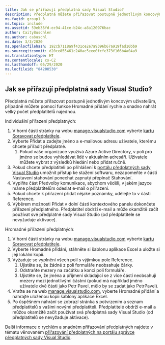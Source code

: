 ```yaml
---
title: Jak se přiřazují předplatná sady Visual Studio?
description: Předplatná můžete přiřazovat postupně jednotlivým koncovým uživatelům, případně můžete pomocí funkce Hromadné přidání rychle a snadno nahrát...
ms.faqid: group1_3
ms.topic: include
ms.assetid: 59eb35fd-ec94-41ce-b24c-a8a120976bac
author: CaityBuschlen
ms.author: cabuschl
ms.date: 3/3/2020
ms.openlocfilehash: 192cb7118a9f431ce2e7a9396b67a919fad10bb9
ms.sourcegitcommit: d20ce855461c240ac5eee0fcfe373f166b4a04a9
ms.translationtype: HT
ms.contentlocale: cs-CZ
ms.lasthandoff: 05/29/2020
ms.locfileid: "84200530"
---
```

## <a name="how-do-i-assign-visual-studio-subscriptions"></a>Jak se přiřazují předplatná sady Visual Studio?

Předplatná můžete přiřazovat postupně jednotlivým koncovým uživatelům, případně můžete pomocí funkce Hromadné přidání rychle a snadno nahrát velký počet předplatitelů najednou.

Individuální přiřazení předplatných:

1. V horní části stránky na webu [manage.visualstudio.com](https://manage.visualstudio.com) vyberte [kartu Spravovat předplatitele](https://manage.visualstudio.com/subscribers).
2. Vyberte Přidat a zadejte jméno a e-mailovou adresu uživatele, kterému chcete přiřadit předplatné.
    1. Pokud vaše organizace využívá Azure Active Directory, v poli pro jméno se budou vyhledávat lidé v aktuálním adresáři. Uživatele můžete vybrat z výsledků hledání nebo přidat ručně.
3. Pokud chcete předplatiteli po přihlášení k [portálu předplatných sady Visual Studio](https://my.visualstudio.com/) umožnit přístup ke stažení softwaru, nezapomeňte v části Nastavení stahování ponechat zapnutý přepínač Stahování.
4. Vyplňte část Předvolby komunikace, abychom věděli, v jakém jazyce máme předplatitelům odeslat e-mail o přiřazení.
5. Pokud chcete k přiřazení přidat nějaké poznámky, udělejte to v části Reference.
6. Výběrem možnosti Přidat v dolní části kontextového panelu dokončete přiřazení předplatného. Předplatitel obdrží e-mail a může okamžitě začít používat své předplatné sady Visual Studio (od předplatitele se nevyžaduje aktivace).

Hromadné přiřazení předplatných:

1. V horní části stránky na webu [manage.visualstudio.com](https://manage.visualstudio.com) vyberte [kartu Spravovat předplatitele](https://manage.visualstudio.com/subscribers).
2. Vyberte Hromadné přidání, stáhněte si šablonu aplikace Excel a uložte si její lokální kopii.
3. Vyžaduje se vyplnění všech polí s výjimkou pole Reference.
    1. Ujistěte se, že žádné z polí formuláře neobsahuje čárky.
    2. Odstraňte mezery na začátku a konci polí formuláře.
    3. Ujistěte se, že jména a příjmení skládající se z více částí neobsahují mezery mezi jednotlivými částmi (pokud má například jméno uživatele dvě části jako Petr Pavel, mělo by se zadat jako PetrPavel).
4. Vraťte se na web [manage.visualstudio.com](https://manage.visualstudio.com), vyberte Hromadné přidání a nahrajte uloženou kopii šablony aplikace Excel.
5. Po úspěšném nahrání se zobrazí stránka s potvrzením a seznam předplatitelů s vašimi novými předplatiteli. Předplatitelé obdrží e-mail a můžou okamžitě začít používat svá předplatná sady Visual Studio (od předplatitelů se nevyžaduje aktivace).

Další informace o rychlém a snadném přiřazování předplatných najdete v tématu věnovaném [přiřazování předplatných na portálu správce předplatných sady Visual Studio](https://docs.microsoft.com/visualstudio/subscriptions/assign-license#individual-assignments).
